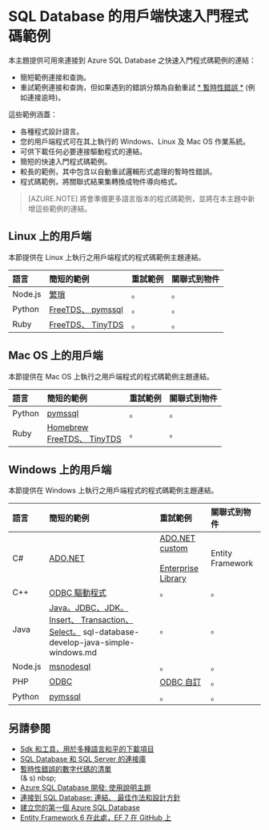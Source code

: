 <properties 
    pageTitle="SQL Database 的用戶端快速入門程式碼範例 | Microsoft Azure" 
    description="提供適用於 Linux 上的 Node.js、Mac OS 上的 Python、Java 與 Windows、企業程式庫，以及 Azure SQL Database 用戶端的程式碼範例與驅動程式。"
    services="sql-database" 
    documentationCenter="" 
    authors="MightyPen" 
    manager="jeffreyg" 
    editor=""/>


<tags 
    ms.service="sql-database" 
    ms.workload="data-management" 
    ms.tgt_pltfrm="na" 
    ms.devlang="na" 
    ms.topic="article" 
    ms.date="10/29/2015" 
    ms.author="genemi"/>



# SQL Database 的用戶端快速入門程式碼範例

本主題提供可用來連接到 Azure SQL Database 之快速入門程式碼範例的連結：


- 簡短範例連接和查詢。
- 重試範例連接和查詢，但如果遇到的錯誤分類為自動重試 [* 暫時性錯誤 *](sql-database-develop-error-messages.md#bkmk_connection_errors) (例如連接逾時)。


這些範例涵蓋：


- 各種程式設計語言。
- 您的用戶端程式可在其上執行的 Windows、Linux 及 Mac OS 作業系統。
- 可供下載任何必要連接驅動程式的連結。
- 簡短的快速入門程式碼範例。
- 較長的範例，其中包含以自動重試邏輯形式處理的暫時性錯誤。
- 程式碼範例，將關聯式結果集轉換成物件導向格式。


> [AZURE.NOTE] 將會準備更多語言版本的程式碼範例，並將在本主題中新增這些範例的連結。


## Linux 上的用戶端

本節提供在 Linux 上執行之用戶端程式的程式碼範例主題連結。


| 語言| 簡短的範例| 重試範例| 關聯式到物件|
| :-- | :-- | :-- | :-- |
| Node.js| [繁瑣](sql-database-develop-nodejs-simple-linux.md)| 。| 。|
| Python| [FreeTDS、 pymssql](sql-database-develop-python-simple-unbutu-linux.md)| 。| 。|
| Ruby| [FreeTDS、 TinyTDS](sql-database-develop-ruby-simple-linux.md)| 。| 。|


## Mac OS 上的用戶端

本節提供在 Mac OS 上執行之用戶端程式的程式碼範例主題連結。


| 語言| 簡短的範例| 重試範例| 關聯式到物件|
| :-- | :-- | :-- | :-- |
| Python| [pymssql](sql-database-develop-python-simple-mac-osx.md)| 。| 。|
| Ruby| [Homebrew<br/>FreeTDS、 TinyTDS](sql-database-develop-ruby-simple-mac-osx.md)| 。| 。|


## Windows 上的用戶端

本節提供在 Windows 上執行之用戶端程式的程式碼範例主題連結。


| 語言| 簡短的範例| 重試範例| 關聯式到物件|
| :-- | :-- | :-- | :-- |
| C#| [ADO.NET](sql-database-develop-dotnet-simple.md)| [ADO.NET custom](sql-database-develop-csharp-retry-windows.md)<br/><br/>[Enterprise Library](sql-database-develop-entlib-csharp-retry-windows.md)| Entity Framework|
| C++| [ODBC 驅動程式](http://msdn.microsoft.com/library/azure/hh974312.aspx)| 。| 。|
| Java| [Java。JDBC、JDK。Insert、 Transaction、 Select。]() sql-database-develop-java-simple-windows.md| 。| 。|
| Node.js| [msnodesql](sql-database-develop-nodejs-simple-windows.md)| 。| 。|
| PHP| [ODBC](sql-database-develop-php-simple-windows.md)| [ODBC 自訂](sql-database-develop-php-retry-windows.md)| 。|
| Python| [pymssql](sql-database-develop-python-simple-windows.md)| 。| 。|


## 另請參閱

- [Sdk 和工具，用於多種語言和平的下載項目](http://azure.microsoft.com/downloads/#cmd-line-tools)
- [SQL Database 和 SQL Server 的連接庫](sql-database-libraries.md)
- [暫時性錯誤的數字代碼的清單](sql-database-develop-error-messages.md#bkmk_connection_errors)<br/>(& s) nbsp;
- [Azure SQL Database 開發: 使用說明主題](http://msdn.microsoft.com/library/azure/ee621787.aspx)
- [連接到 SQL Database: 連結、 最佳作法和設計方針](sql-database-connect-central-recommendations.md)
- [建立您的第一個 Azure SQL Database](sql-database-get-started.md)
- [Entity Framework 6 在此處，EF 7 在 GitHub 上](http://entityframework.codeplex.com/)







